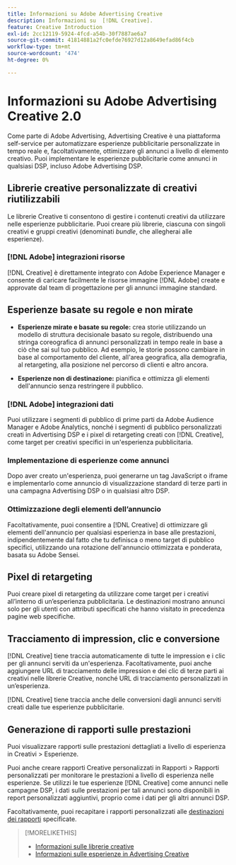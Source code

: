 ```yaml
---
title: Informazioni su Adobe Advertising Creative
description: Informazioni su  [!DNL Creative].
feature: Creative Introduction
exl-id: 2cc12119-5924-4fcd-a54b-30f7887ae6a7
source-git-commit: 41814881a2fc0efde76927d12a8649efad86f4cb
workflow-type: tm+mt
source-wordcount: '474'
ht-degree: 0%

---
```


# Informazioni su Adobe Advertising Creative 2.0

<!-- verify all and rewrite to include new stuff -->

Come parte di Adobe Advertising, Advertising Creative è una piattaforma self-service per automatizzare esperienze pubblicitarie personalizzate in tempo reale e, facoltativamente, ottimizzare gli annunci a livello di elemento creativo.<!-- Verify --> Puoi implementare le esperienze pubblicitarie come annunci in qualsiasi DSP, incluso Adobe Advertising DSP.

## Librerie creative personalizzate di creativi riutilizzabili

Le librerie Creative ti consentono di gestire i contenuti creativi da utilizzare nelle esperienze pubblicitarie. Puoi creare più librerie, ciascuna con singoli creativi e gruppi creativi (denominati *bundle*, che allegherai alle esperienze).

### [!DNL Adobe] integrazioni risorse

[!DNL Creative] è direttamente integrato con Adobe Experience Manager e consente di caricare facilmente le risorse immagine [!DNL Adobe] create e approvate dal team di progettazione per gli annunci immagine standard.

## Esperienze basate su regole e non mirate

* **Esperienze mirate e basate su regole:** crea storie utilizzando un modello di struttura decisionale basato su regole, distribuendo una stringa coreografica di annunci personalizzati in tempo reale in base a ciò che sai sul tuo pubblico. Ad esempio, le storie possono cambiare in base al comportamento del cliente, all&#39;area geografica, alla demografia, al retargeting, alla posizione nel percorso di clienti e altro ancora.

* **Esperienze non di destinazione:** pianifica e ottimizza gli elementi dell&#39;annuncio senza restringere il pubblico.

### [!DNL Adobe] integrazioni dati

Puoi utilizzare i segmenti di pubblico di prime parti da Adobe Audience Manager e Adobe Analytics, nonché i segmenti di pubblico personalizzati creati in Advertising DSP e i pixel di retargeting creati con [!DNL Creative], come target per creativi specifici in un&#39;esperienza pubblicitaria. <!-- Advertiser should be able to target all segments that are available in DSP for targeting -->

### Implementazione di esperienze come annunci

Dopo aver creato un&#39;esperienza, puoi generarne un tag JavaScript o iframe e implementarlo come annuncio di visualizzazione standard di terze parti in una campagna Advertising DSP o in qualsiasi altro DSP.<!-- Will add video and other ad formats; not sure if they'll be available for both standard and dynamic ads. -->

### Ottimizzazione degli elementi dell’annuncio

Facoltativamente, puoi consentire a [!DNL Creative] di ottimizzare gli elementi dell&#39;annuncio per qualsiasi esperienza in base alle prestazioni, indipendentemente dal fatto che tu definisca o meno target di pubblico specifici, utilizzando una rotazione dell&#39;annuncio ottimizzata e ponderata, basata su Adobe Sensei.

<!--
[!DNL Creative] serves first-party ads and triggers third-party ads for the experience based on the specified targeting (when applicable), scheduling, ad rotation, and optimization goal options 
-->

## Pixel di retargeting

Puoi creare pixel di retargeting da utilizzare come target per i creativi all’interno di un’esperienza pubblicitaria. Le destinazioni mostrano annunci solo per gli utenti con attributi specificati che hanno visitato in precedenza pagine web specifiche.

## Tracciamento di impression, clic e conversione

[!DNL Creative] tiene traccia automaticamente di tutte le impression e i clic per gli annunci serviti da un&#39;esperienza. Facoltativamente, puoi anche aggiungere URL di tracciamento delle impression e dei clic di terze parti ai creativi nelle librerie Creative, nonché URL di tracciamento personalizzati in un’esperienza.

[!DNL Creative] tiene traccia anche delle conversioni dagli annunci serviti creati dalle tue esperienze pubblicitarie.<!-- Verify wording; anything important to add here? We do track them for all users, right? Or is it optional?  -->

<!--
 [Don't need to mention] When an ad is served, the DSP that buys the ad first tracks the impression, and then passes the impression information to [!DNL Creative]. [!DNL Creative] first tracks a click on an ad, and it then passes the click information
to the DSP.
-->

## Generazione di rapporti sulle prestazioni

Puoi visualizzare rapporti sulle prestazioni dettagliati a livello di esperienza in Creativi > Esperienze.

Puoi anche creare rapporti Creative personalizzati in Rapporti > Rapporti personalizzati per monitorare le prestazioni a livello di esperienza nelle esperienze. Se utilizzi le tue esperienze [!DNL Creative] come annunci nelle campagne DSP, i dati sulle prestazioni per tali annunci sono disponibili in report personalizzati aggiuntivi, proprio come i dati per gli altri annunci DSP. <!-- Verify that [!DNL Creative] users have access to ALL other reports. -->

Facoltativamente, puoi recapitare i rapporti personalizzati alle [destinazioni dei rapporti](/help/dsp/reports/report-destinations/report-destination-about.md) specificate.

<!--
>* [Overview of implementing Adobe Advertising Creative](/help/creative/introduction/implementation-overview.md)
>* [How the user interface is organized](/help/creative/introduction/ui.md)
-->

>[!MORELIKETHIS]
>
>* [Informazioni sulle librerie creative](/help/creative/creative-libraries/creative-libraries-about.md)
>* [Informazioni sulle esperienze in Advertising Creative](/help/creative/experiences/experience-about.md)
